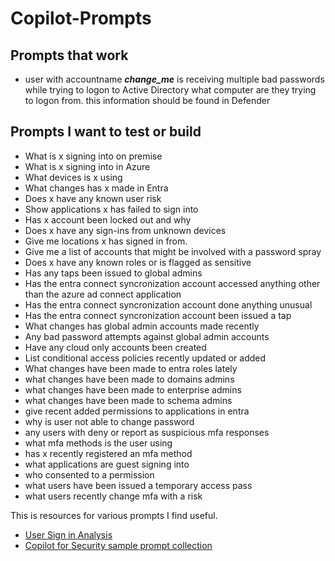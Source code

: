 # Copilot-Prompts
## Prompts that work
* user with accountname ***change_me*** is receiving multiple bad passwords while trying to logon to Active Directory what computer are they trying to logon from. this information should be found in Defender

## Prompts I want to test or build
* What is x signing into on premise
* What is x signing into in Azure
* What devices is x using
* What changes has x made in Entra
* Does x have any known user risk
* Show applications x has failed to sign into
* Has x account been locked out and why
* Does x have any sign-ins from unknown devices
* Give me locations x has signed in from.
* Give me a list of accounts that might be involved with a password spray
* Does x have any known roles or is flagged as sensitive
* Has any taps been issued to global admins
* Has the entra connect syncronization account accessed anything other than the azure ad connect application
* Has the entra connect syncronization account done anything unusual
* Has the entra connect syncronization account been issued a tap
* What changes has global admin accounts made recently
* Any bad password attempts against global admin accounts
* Have any cloud only accounts been created
* List conditional access policies recently updated or added
* What changes have been made to entra roles lately
* what changes have been made to domains admins
* what changes have been made to enterprise admins
* what changes have been made to schema admins
* give recent added permissions to applications in entra
* why is user not able to change password
* any users with deny or report as suspicious mfa responses
* what mfa methods is the user using
* has x recently registered an mfa method
* what applications are guest signing into
* who consented to a permission
* what users have been issued a temporary access pass
* what users recently change mfa with a risk


This is resources for various prompts I find useful.

* [User Sign in Analysis](https://github.com/Azure/Copilot-For-Security/blob/main/Promptbook%20samples/User%20Sign%20in%20Analysis%20and%20Investigation%20Promptbook.md)
* [Copilot for Security sample prompt collection](https://github.com/Azure/Copilot-For-Security/tree/main/Sample%20Prompts)
